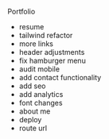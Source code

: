 Portfolio

- resume
- tailwind refactor
- more links
- header adjustments
- fix hamburger menu
- audit mobile
- add contact functionality
- add seo
- add analytics
- font changes
- about me
- deploy
- route url

